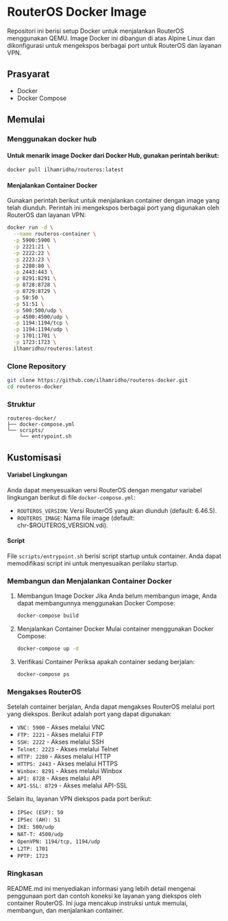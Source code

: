# RouterOS Docker Image

Repositori ini berisi setup Docker untuk menjalankan RouterOS menggunakan QEMU. Image Docker ini dibangun di atas Alpine Linux dan dikonfigurasi untuk mengekspos berbagai port untuk RouterOS dan layanan VPN.

## Prasyarat

- Docker
- Docker Compose

## Memulai
### Menggunakan docker hub
#### Untuk menarik image Docker dari Docker Hub, gunakan perintah berikut:
```sh
docker pull ilhamridho/routeros:latest
```

#### Menjalankan Container Docker
Gunakan perintah berikut untuk menjalankan container dengan image yang telah diunduh. Perintah ini mengekspos berbagai port yang digunakan oleh RouterOS dan layanan VPN:
```sh
docker run -d \
  --name routeros-container \
  -p 5900:5900 \
  -p 2221:21 \
  -p 2222:22 \
  -p 2223:23 \
  -p 2280:80 \
  -p 2443:443 \
  -p 8291:8291 \
  -p 8728:8728 \
  -p 8729:8729 \
  -p 50:50 \
  -p 51:51 \
  -p 500:500/udp \
  -p 4500:4500/udp \
  -p 1194:1194/tcp \
  -p 1194:1194/udp \
  -p 1701:1701 \
  -p 1723:1723 \
  ilhamridho/routeros:latest
```

### Clone Repository

```sh
git clone https://github.com/ilhamridho/routeros-docker.git
cd routeros-docker
```

### Struktur
```
routeros-docker/
├── docker-compose.yml
└── scripts/
    └── entrypoint.sh
```

## Kustomisasi
#### Variabel Lingkungan
Anda dapat menyesuaikan versi RouterOS dengan mengatur variabel lingkungan berikut di file `docker-compose.yml`:
- `ROUTEROS_VERSION`: Versi RouterOS yang akan diunduh (default: 6.46.5).
- `ROUTEROS_IMAGE`: Nama file image (default: chr-$ROUTEROS_VERSION.vdi).

#### Script
File `scripts/entrypoint.sh` berisi script startup untuk container. Anda dapat memodifikasi script ini untuk menyesuaikan perilaku startup.

### Membangun dan Menjalankan Container Docker
1. Membangun Image Docker
   Jika Anda belum membangun image, Anda dapat membangunnya menggunakan Docker Compose:
   ```sh
   docker-compose build
   ```

2. Menjalankan Container Docker
   Mulai container menggunakan Docker Compose:
   ```sh
   docker-compose up -d
   ```

3. Verifikasi Container
   Periksa apakah container sedang berjalan:
   ```sh
   docker-compose ps
   ```

### Mengakses RouterOS
Setelah container berjalan, Anda dapat mengakses RouterOS melalui port yang diekspos. Berikut adalah port yang dapat digunakan:

- `VNC: 5900` - Akses melalui VNC
- `FTP: 2221` - Akses melalui FTP
- `SSH: 2222` - Akses melalui SSH
- `Telnet: 2223` - Akses melalui Telnet
- `HTTP: 2280` - Akses melalui HTTP
- `HTTPS: 2443` - Akses melalui HTTPS
- `Winbox: 8291` - Akses melalui Winbox
- `API: 8728` - Akses melalui API
- `API-SSL: 8729` - Akses melalui API-SSL

Selain itu, layanan VPN diekspos pada port berikut:

- `IPSec (ESP): 50`
- `IPSec (AH): 51`
- `IKE: 500/udp`
- `NAT-T: 4500/udp`
- `OpenVPN: 1194/tcp, 1194/udp`
- `L2TP: 1701`
- `PPTP: 1723`


### Ringkasan
README.md ini menyediakan informasi yang lebih detail mengenai penggunaan port dan contoh koneksi ke layanan yang diekspos oleh container RouterOS. Ini juga mencakup instruksi untuk memulai, membangun, dan menjalankan container.
